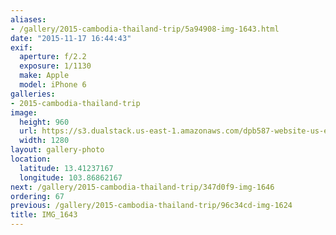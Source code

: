 ```yaml
---
aliases:
- /gallery/2015-cambodia-thailand-trip/5a94908-img-1643.html
date: "2015-11-17 16:44:43"
exif:
  aperture: f/2.2
  exposure: 1/1130
  make: Apple
  model: iPhone 6
galleries:
- 2015-cambodia-thailand-trip
image:
  height: 960
  url: https://s3.dualstack.us-east-1.amazonaws.com/dpb587-website-us-east-1/asset/gallery/2015-cambodia-thailand-trip/5a94908-img-1643~1280.jpg
  width: 1280
layout: gallery-photo
location:
  latitude: 13.41237167
  longitude: 103.86862167
next: /gallery/2015-cambodia-thailand-trip/347d0f9-img-1646
ordering: 67
previous: /gallery/2015-cambodia-thailand-trip/96c34cd-img-1624
title: IMG_1643
---
```

